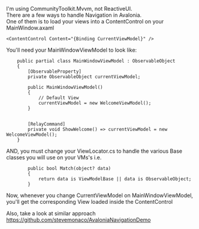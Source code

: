 I'm using CommunityToolkit.Mvvm, not ReactiveUI.  
There are a few ways to handle Navigation in Avalonia.    
One of them is to load your views into a ContentControl on your MainWindow.axaml  
```
<ContentControl Content="{Binding CurrentViewModel}" />
```
You'll need your MainWindowViewModel to look like:
```
    public partial class MainWindowViewModel : ObservableObject
    {
        [ObservableProperty]
        private ObservableObject currentViewModel;

        public MainWindowViewModel()
        {
            // Default View
            currentViewModel = new WelcomeViewModel();
        }
        

        [RelayCommand]
        private void ShowWelcome() => currentViewModel = new WelcomeViewModel();
    }
```
AND, you must change your ViewLocator.cs to handle the various Base classes you will use on your VMs's i.e.
```
        public bool Match(object? data)
        {
            return data is ViewModelBase || data is ObservableObject;
        }
```
Now, whenever you change CurrentViewModel on MainWindowViewModel, you'll get the corresponding View loaded inside the ContentControl

Also, take a look at similar approach https://github.com/stevemonaco/AvaloniaNavigationDemo
